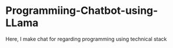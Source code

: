 # Programmiing-Chatbot-using-LLama
Here, I make chat for regarding programming using technical stack
